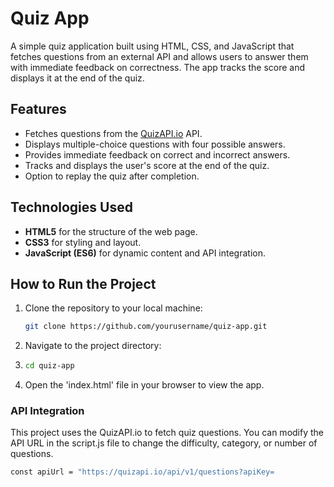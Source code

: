 # Quiz App

A simple quiz application built using HTML, CSS, and JavaScript that fetches questions from an external API and allows users to answer them with immediate feedback on correctness. The app tracks the score and displays it at the end of the quiz.

## Features
- Fetches questions from the [QuizAPI.io](https://quizapi.io/) API.
- Displays multiple-choice questions with four possible answers.
- Provides immediate feedback on correct and incorrect answers.
- Tracks and displays the user's score at the end of the quiz.
- Option to replay the quiz after completion.

## Technologies Used
- **HTML5** for the structure of the web page.
- **CSS3** for styling and layout.
- **JavaScript (ES6)** for dynamic content and API integration.

## How to Run the Project
1. Clone the repository to your local machine:
   ```bash
   git clone https://github.com/yourusername/quiz-app.git
2. Navigate to the project directory:
3. ```bash
   cd quiz-app
4. Open the 'index.html' file in your browser to view the app.

### API Integration
This project uses the QuizAPI.io to fetch quiz questions. You can modify the API URL in the script.js file to change the difficulty, category, or number of questions.
```bash
const apiUrl = "https://quizapi.io/api/v1/questions?apiKey=

